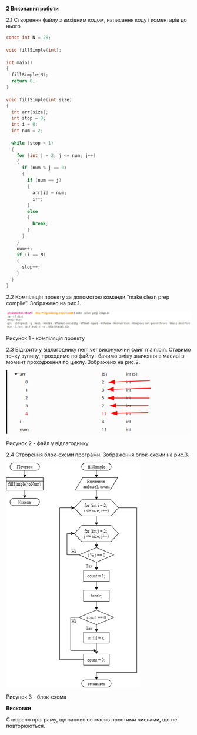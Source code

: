 **2 Виконання роботи**

2.1 Створення файлу з вихідним кодом, написання коду і коментарів до нього

```C
const int N = 28;

void fillSimple(int);

int main()
{
  fillSimple(N);
  return 0;
}

void fillSimple(int size)
{
  int arr[size];
  int stop = 0;
  int i = 0;
  int num = 2;

  while (stop < 1)
  {
    for (int j = 2; j <= num; j++)
    {
      if (num % j == 0)
      {
        if (num == j)
        {
          arr[i] = num;
          i++;
        }
        else
        {
          break;
        }
      }
    }
    num++;
    if (i == N)
    {
      stop++;
    }
  }
}
```

2.2 Компіляція проекту за допомогою команди “make clean prep compile”. Зображено на рис.1.

![](./assets/image1.png)

Рисунок 1 - компіляція проекту

2.3 Відкрито у відлагоднику nemiver виконуючий файл main.bin. Ставимо точку зупину, проходимо по файлу і бачимо зміну значення в масиві в момент проходження по циклу. Зображено на рис.2.

![](./assets/image2.png)

Рисунок 2 - файл у відлагоднику

2.4 Створення блок-схеми програми. Зображення блок-схеми на рис.3.

![](../../doc/assets/6_2.png)

Рисунок 3 - блок-схема

**Висковки**

Створено програму, що заповнює масив простими числами, що не повторюються.